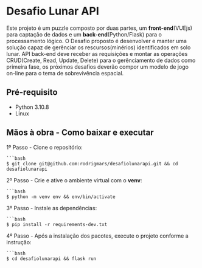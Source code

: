 # Desafio Lunar API

Este projeto é um puzzle composto por duas partes, um **front-end**(VUEjs) para captação de dados e um **back-end**(Python/Flask) para o processamento lógico.
O Desafio proposto é desenvolver e manter uma solução capaz de gerênciar os rescursos(minérios) identificados em solo lunar.
API back-end deve receber as requisições e montar as operações CRUD(Create, Read, Update, Delete) para o gerênciamento de dados como primeira fase, os próximos desafios deverão compor um modelo de jogo on-line para o tema de sobrevivência espacial.

## Pré-requisito

* Python 3.10.8
* Linux

## Mãos à obra - Como baixar e executar

1º Passo - Clone o repositório:

    ```bash
    $ git clone git@github.com:rodrigmars/desafiolunarapi.git && cd desafiolunarapi

2º Passo - Crie e ative o ambiente virtual com o **venv**:

    ```bash
    $ python -m venv env && env/bin/activate

3º Passo - Instale as dependências:

    ```bash
    $ pip install -r requirements-dev.txt

4º Passo - Após a instalação dos pacotes, execute o projeto conforme a instrução:

    ```bash
    $ cd desafiolunarapi && flask run
